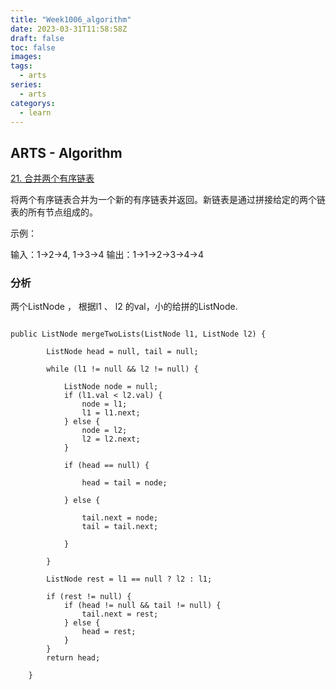 ```yaml
---
title: "Week1006_algorithm"
date: 2023-03-31T11:58:58Z
draft: false 
toc: false
images:
tags:
  - arts 
series:
  - arts 
categorys:
  - learn 
---
```


## ARTS - Algorithm

[21. 合并两个有序链表](https://leetcode-cn.com/problems/merge-two-sorted-lists/description/)


将两个有序链表合并为一个新的有序链表并返回。新链表是通过拼接给定的两个链表的所有节点组成的。 

示例：

输入：1->2->4, 1->3->4
输出：1->1->2->3->4->4

### 分析
两个ListNode ， 根据l1 、 l2 的val，小的给拼的ListNode. 


```

public ListNode mergeTwoLists(ListNode l1, ListNode l2) {

        ListNode head = null, tail = null;

        while (l1 != null && l2 != null) {

            ListNode node = null;
            if (l1.val < l2.val) {
                node = l1;
                l1 = l1.next;
            } else {
                node = l2;
                l2 = l2.next;
            }

            if (head == null) {

                head = tail = node;

            } else {

                tail.next = node;
                tail = tail.next;

            }

        }

        ListNode rest = l1 == null ? l2 : l1;

        if (rest != null) {
            if (head != null && tail != null) {
                tail.next = rest;
            } else {
                head = rest;
            }
        }
        return head;

    }

```